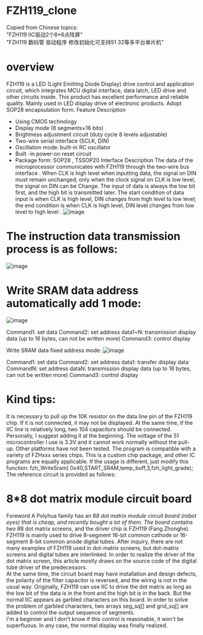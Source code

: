 # FZH119_clone
Copied from Chinese topics:  
 "FZH119 IIC驱动2个8*8点阵屏"  
 "FZH119 数码管 驱动程序 修改初始化可支持51 32等多平台单片机"  

# overview
FZH119 is a LED (Light Emitting Diode Display) drive control and application circuit, which integrates MCU digital interface, data latch, LED drive and other circuits inside. This product has excellent performance and reliable quality. Mainly used in LED display drive of electronic products. Adopt SOP28 encapsulation form.
Feature Description
- Using CMOS technology
- Display mode (8 segments×16 bits)
- Brightness adjustment circuit (duty cycle 8 levels adjustable)
-  Two-wire serial interface (SCLK, DIN)
- Oscillation mode: built-in RC oscillator
- Built -in power-on reset circuit
- Package form: SOP28 , TSSOP20
Interface Description
The data of the microprocessor communicates with FZH119 through the two-wire bus interface . When CLK is high level when inputting data, the signal on DIN must remain unchanged; only when the clock signal on CLK is low level, the signal on DIN can be Change. The input of data is always the low bit first, and the high bit is transmitted later. The start condition of data input is when CLK is high level, DIN changes from high level to low level; the end condition is when CLK is high level, DIN level changes from low level to high level .
![image](https://github.com/sadotn/FZH119_clone/assets/90098747/31dfb590-c01b-4184-b68e-0fdd071d2284)

# The instruction data transmission process is as follows:
![image](https://github.com/sadotn/FZH119_clone/assets/90098747/8f21595b-cf50-4531-ba58-b6df0611dd37)

# Write SRAM data address automatically add 1 mode:
![image](https://github.com/sadotn/FZH119_clone/assets/90098747/3c734a56-cfc6-4ee1-9877-001443d8ad4a)


Command1: set data
Command2: set address
data1~N: transmission display data (up to 16 bytes, can not be written more)
Command3: control display

Write SRAM data fixed address mode:
![image](https://github.com/sadotn/FZH119_clone/assets/90098747/9a53b580-6c58-42f3-a83b-24172680796a)


Command1: set data
Command2: set address
data1: transfer display data
CommandN: set address
dataN: transmission display data (up to 16 bytes, can not be written more)
Command3: control display

# Kind tips:
It is necessary to pull up the 10K resistor on the data line pin of the FZH119 chip. If it is not connected, it may not be displayed. At the same time, if the IIC line is relatively long, two 104 capacitors should be connected. Personally, I suggest adding it at the beginning. The voltage of the 51 microcontroller I use is 3.3V and it cannot work normally without the pull-up. Other platforms have not been tested.
The program is compatible with a variety of FZHxxx series chips. This is a custom chip package, and other IC programs are equally applicable. If the usage is different, just modify this function: fzh_WriteSram( 0x40,START_SRAM,temp_buff,3,fzh_light_grade);
The reference circuit is provided as follows:

# 8*8 dot matrix module circuit board
Foreword A Polyhua family has an 8*8 dot matrix module circuit board (robot eyes) that is cheap, and recently bought a lot of them. The board contains two 8*8 dot matrix screens, and the driver chip is FZH119 (Fang Zhonghe).  
FZH119 is mainly used to drive 8-segment 16-bit common cathode or 16-segment 8-bit common anode digital tubes. After inquiry, there are not many examples of FZH119 used in dot-matrix screens, but dot-matrix screens and digital tubes are interlinked. In order to realize the driver of the dot matrix screen, this article mostly draws on the source code of the digital tube driver of the predecessors.  
At the same time, the circuit board may have installation and design defects, the polarity of the filter capacitor is reversed, and the wiring is not in the usual way. Originally, FZH119 can use IIC to drive the dot matrix as long as the low bit of the data is in the front and the high bit is in the back. But the normal IIC appears as garbled characters on this board. In order to solve the problem of garbled characters, two arrays seg_sq[] and grid_sq[] are added to control the output sequence of segments.  
I'm a beginner and I don't know if this control is reasonable, it won't be superfluous. In any case, the normal display was finally realized.
